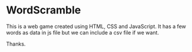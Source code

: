 # WordScramble
This is a web game created using HTML, CSS and JavaScript.
It has a few words as data in js file but we can include a csv file if we want.

Thanks.
